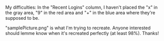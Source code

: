 
My difficulties: In the "Recent Logins" column, I haven't placed the "x" in the gray area, "9" in the red area and "+" in the blue area where they're supposed to be.

"samplePicture.png" is what I'm trying to recreate.
Anyone interested should lemme know when it's recreated perfectly (at least 98%).
Thanks!